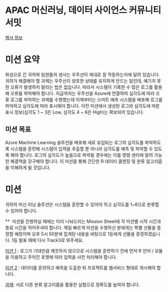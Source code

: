 
# APAC 머신러닝, 데이터 사이언스 커뮤니티 서밋 

[행사 정보](http://onoffmix.com/event/97444)

# 미션 요약
화성으로 간 귀하와 팀원들의 생사는 우주선이 제대로 잘 작동하는지에 달려 있습니다. 귀하가 해결해야 할 과제는 우주선이 양호한 상태를 유지하게 만드는 일인데, 예기치 못한 오류가 발생하지 말라는 법은 없습니다. 따라서 시스템이 기록한 수 많은 로그를 활용해 오류를 파악해야 합니다. 지금까지는 우주선을 Azure에 연결하여 심각도에 따라 오류 로그를 파악하는 과제를 수행했는데 이제부터는 스마트 예측 시스템을 배포해 로그를 파악하고 심각도에 따라 표시해야 합니다. 이전 미션에서 생성된 로그와 심각도에 따른 표시 정보(심각도 1 ~ 3은 Low, 심각도 4 ~ 6은 High)는 확보되어 있습니다.

## 미션 목표
Azure Machine Learning 솔루션을 배포해 새로 유입되는 로그의 심각도를 파악하도록 시스템을 훈련해 시스템이 입력을 추출할 뿐 아니라 심각도를 예측 및 파악할 수 있도록 해야 합니다. 로그의 심각도가 높음으로 파악될 경우에는 이를 명령 센터에 알려 가능한 해결책을 강구해야 합니다.
이 미션을 통해 간단한 R 데이터 클렌징 및 분류 알고리즘을 이해하게 될 것입니다.

# 미션 
귀하의 머신 러닝 솔루션은 시스템을 훈련할 수 있어야 하고 심각도를 1~6으로 분류할 수 있어야 합니다.

**  미션을 진행하실 때에는 미리 나눠드리는 Mission Sheet에 각 미션별 시작 시간과 종료 시간을 적어주셔야 합니다.
제일 빠르게 미션을 수행하신 분에게는 특별 선물을 증정할 예정이며 오후 5시 50분에 집계된 내용을 바탕으로 1등에게 선물을 증정하겠습니다. 1등 발표 때에 다시 Track3로 와주세요.

[미션 1](https://github.com/APAC-EVENT/Mission-Mars/blob/master/1.Mission1.md) : 로그가 기대만큼 깨끗하지 않으므로 시스템을 훈련하기 전에 먼저 R 언어 / 모듈을 이용하고 주어진 포맷에 따라 입력을 사전 처리해야 합니다.

[미션 2](https://github.com/APAC-EVENT/Mission-Mars/blob/master/2.Mission2.md) : 데이터를 훈련하고 예측을 도출한 뒤 프로젝트를 웹서비스 형태로 게시해야 합니다.

[과제](https://github.com/APAC-EVENT/Mission-Mars/blob/master/3.Challenge.md): 서로 다른 분류 알고리즘을 활용한 실험으로 정확도를 높여야 합니다.

